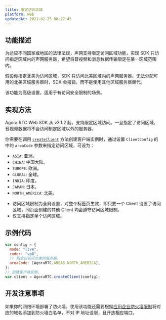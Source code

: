 ```yaml
---
title: 限定访问区域
platform: Web
updatedAt: 2021-02-25 08:27:45
---
```


## 功能描述

为适应不同国家或地区的法律法规，声网支持限定访问区域功能，实现 SDK 只访问指定区域内的声网服务器，希望将音视频和消息数据传输限定在某一区域范围内。

假设你指定北美为访问区域，SDK 只访问北美区域内的声网服务器。无法分配可用的北美区域服务器时，SDK 会报错，而不是使用其他区域服务器替代。

<div class="alert note">该功能为高级设置，适用于有访问安全限制的场景。</div>

## 实现方法

Agora RTC Web SDK 从 v3.1.2 起，支持限定区域访问。一旦指定了访问区域，音视频数据将不会访问制定区域以外的服务器。

你需要在调用 [`createClient`](./API%20Reference/web/globals.html#createclient) 方法创建客户端实例时，通过设置 `ClientConfig` 的中的 `areaCode` 参数来指定访问区域，可设为：

- `ASIA`: 亚洲。
- `CHINA`: 中国大陆。
- `EUROPE`: 欧洲。
- `GLOBAL`: 全球。
- `INDIA`: 印度。
- `JAPAN`: 日本。
- `NORTH_AMERICA`: 北美。

<div class="alert note">
	<ul>
		<li>访问区域限制为全局设置，对整个标签页生效，即只要一个 Client 设置了访问区域，同页面创建的其他 Client 均会遵守访问区域限制。</li>
		<li>仅支持指定单个访问区域。</li>
	</ul>
</div>

## 示例代码

```javascript
var config = {
  mode: "live",
  codec: "vp8",
  // 指定仅访问北美的服务器。
  areaCode: [AgoraRTC.AREAS.NORTH_AMERICA],
};
// 创建客户端实例。
var client = AgoraRTC.createClient(config);
```

## 开发注意事项

如果你的网络环境部署了防火墙，使用该功能还需要根据[应用企业防火墙限制](firewall)将对应的域名添加到防火墙白名单，不对 IP 地址设限，且开放相应端口。
